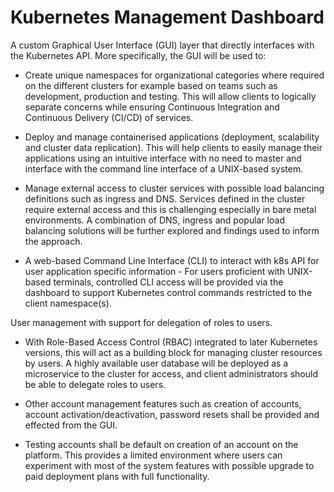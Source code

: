 # Kubernetes Management Dashboard

A custom Graphical User Interface (GUI) layer that directly interfaces with the Kubernetes API. More specifically, the GUI will be used to:

* Create unique namespaces for organizational categories where required on the different clusters for example based on teams such as development, production and testing. This will allow clients to logically separate concerns while ensuring Continuous Integration and Continuous Delivery (CI/CD) of services.

* Deploy and manage containerised applications (deployment, scalability and cluster data replication). This will help clients to easily manage their applications using an intuitive interface with no need to master and interface with the command line interface of a UNIX-based system.

* Manage external access to cluster services with possible load balancing definitions such as ingress and DNS. Services defined in the cluster require external access and this is challenging especially in bare metal environments. A combination of DNS, ingress and popular load balancing solutions will be further explored and findings used to inform the approach.

* A web-based Command Line Interface (CLI) to interact with k8s API for user application specific information - For users proficient with UNIX-based terminals, controlled CLI access will be provided via the dashboard to support Kubernetes control commands restricted to the
client namespace(s).

User management with support for delegation of roles to users.

* With Role-Based Access Control (RBAC) integrated to later Kubernetes versions, this will act as a building block for managing cluster resources by users. A highly available user database will be deployed as a microservice to the cluster for access, and client administrators should be able to delegate roles to users.

* Other account management features such as creation of accounts, account activation/deactivation, password resets shall be provided and effected from the GUI.

* Testing accounts shall be default on creation of an account on the platform. This provides a limited environment where users can experiment with most of the system features with possible upgrade to paid deployment plans with full functionality.
